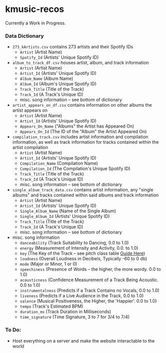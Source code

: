 # kmusic-recos

Currently a Work in Progress.

### Data Dictionary

- `273_kArtists.csv` contains 273 artists and their Spotify IDs
    * `Artist` (Artist Name)
    * `Spotify_Id` (Artists' Unique Spotify ID)
- `album_to_track_df.csv` houses artist, album, and track information
    * `Artist` (Artist Name)
    * `Artist_Id` (Artists' Unique Spotify ID)
    * `Album_Name` (Album Name)
    * `Album_Id` (Album's Unique Spotify ID)
    * `Track_Title` (Title of the Track)
    * `Track_Id` (A Track's Unique ID)
    * misc. song information – see bottom of dictionary
- `artist_appears_on_df.csv` contains information on other albums the artist appears on
    * `Artist` (Artist Name)
    * `Artist_Id` (Artists' Unique Spotify ID)
    * `Appears_On_Name` ("Albums" the Artist has Appeared On)
    * `Appears_On_Id` (The ID of the "Album" the Artist Appeared On)
- `compilation_track.csv` includes artist information and compilation information, as well as track information for tracks contained within the artist compilation
    * `Artist` (Artist Name)
    * `Artist_Id` (Artists' Unique Spotify ID)
    * `Compilation_Name` (Compilation Name)
    * `Compilation_Id` (The Compilation's Unique Spotify ID)
    * `Track_Title` (Title of the Track)
    * `Track_Id` (A Track's Unique ID)
    * misc. song information – see bottom of dictionary
- `single_album_track_data.csv` contains artist information, any "single albums" and tracks contained within said albums and track information
    * `Artist` (Artist Name)
    * `Artist_Id` (Artists' Unique Spotify ID)
    * `Single_Album_Name` (Name of the Single Album)
    * `Single_Album_Id` (Artists' Unique Spotify ID)
    * `Track_Title` (Title of the Track)
    * `Track_Id` (A Track's Unique ID)
    * misc. song information – see bottom of dictionary
- misc. song information 
    * `danceability` (Track Suitability to Dancing, 0.0 to 1.0)
    * `energy` (Measurement of Intensity and Activity, 0.0. to 1.0)
    * `key` (The Key of the Track – see pitch class table [Guide Here](https://en.wikipedia.org/wiki/Pitch_class))
    * `loudness` (Overall Loudness in Decibels, Typically -60 to 0 db) 
    * `mode` (Major or Minor, 1 or 0)
    * `speechiness` (Presence of Words – the higher, the more wordy. 0.0 to 1.0)
    * `acousticness` (Confidence Measurement of a Track Being Acoustic. 0.0 to 1.0)
    * `instrumentalness` (Predicts if a Track Contains no Vocals, 0.0 to 1.0)
    * `liveness` (Predicts if a Live Audience in the Track, 0.0 to 1.0)
    * `valence` (Musical Positiveness, the Higher, the 'Happier'. 0.0 to 1.0)
    * `tempo` (Track's Estimated BPM)
    * `duration_ms` (Track Duration in Milliseconds)
    * `time_signature` (Time Signature, 3 to 7 for 3/4 to 7/4)

### To Do:
- Host everything on a server and make the website interactable to the world
